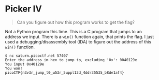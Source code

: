 # Picker IV

> Can you figure out how this program works to get the flag?

Not a Python program this time. This is a C program that jumps to an address we input. There is a `win()` function again, that prints the flag. I just used a debugging/disassembly tool (IDA) to figure out the address of this `win()` function.

```
$ nc saturn.picoctf.net 57407 
Enter the address in hex to jump to, excluding '0x': 0040129e
You input 0x40129e
You won!
picoCTF{n3v3r_jump_t0_u53r_5uppl13d_4ddr35535_b8de1af4}
```
